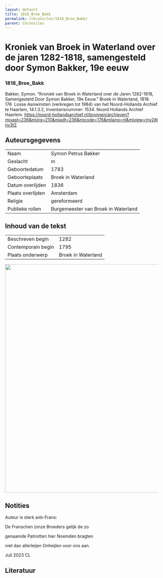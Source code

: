 ```yaml
---
layout: default
title: 1818_Broe_Bakk
permalink: /chronicles/1818_Broe_Bakk/
parent: Chronicles
--- 
```



# Kroniek van Broek in Waterland over de jaren 1282-1818, samengesteld door Symon Bakker, 19e eeuw 

### 1818_Broe_Bakk 

Bakker, Symon. “Kroniek van Broek in Waterland over de Jaren 1282-1818, Samengesteld Door Symon Bakker, 19e Eeuw.” Broek in Waterland, 1818. 176  Losse Aanwinsten (verkregen tot 1984) van het Noord-Hollands Archief te Haarlem, 14.1.3.2, Inventarisnummer: 1534. Noord Hollands Archief Haarlem. https://noord-hollandsarchief.nl/bronnen/archieven?mivast=236&mizig=210&miadt=236&micode=176&milang=nl&miview=inv2#inv3t2. 

## Auteursgegevens 

| | | 
| --------------- | --------------- | 
| Naam | Symon Petrus Bakker | 
| Geslacht | m | 
| Geboortedatum | 1783 | 
| Geboorteplaats | Broek in Waterland | 
| Datum overlijden | 1836 | 
| Plaats overlijden | Amsterdam | 
| Religie | gereformeerd | 
| Publieke rollen | Burgemeester van Broek in Waterland | 

## Inhoud van de tekst 

| | | 
| --------------- | --------------- | 
| Beschreven begin | 1282 | 
| Contemporain begin | 1795 | 
| Plaats onderwerp | Broek in Waterland | 

[<img src="..\..\barplots_chronicles\1818_Broe_Bakk.jpg" width="750"/>](..\..\barplots_chronicles\1818_Broe_Bakk.jpg) 

## Notities 

Auteur is sterk anti-Frans:

De Franschen (onze Broeders gelijk de zo

genaamde Patriotten hier Noemden bragten

niet dan allerleijen Onheijlen voor ons aan.

Juli 2023 CL



## Literatuur 

